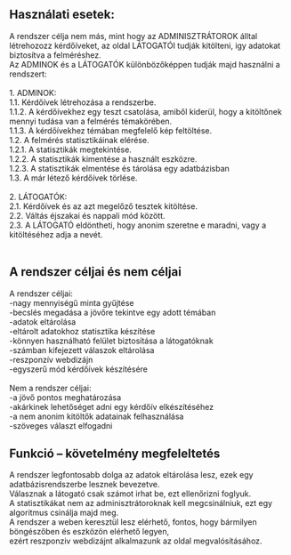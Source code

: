 <h2>Használati esetek:</h2>
A rendszer célja nem más, mint hogy az ADMINISZTRÁTOROK álltal létrehozozz kérdőíveket, az oldal LÁTOGATÓI tudják kitölteni, igy adatokat biztosítva a felméréshez.</br>
Az ADMINOK és a LÁTOGATÓK különbözőképpen tudják majd használni a rendszert:</br>
</br>
1. ADMINOK:</br>
1.1. Kérdőívek létrehozása a rendszerbe.</br>
1.1.2. A kérdőívekhez egy teszt csatolása, amiből kiderül, hogy a kitöltőnek mennyi tudása van a felmérés témakörében.</br>
1.1.3. A kérdőívekhez témában megfelelő kép feltöltése.</br>
1.2. A felmérés statisztikáinak elérése.</br>
1.2.1. A statisztikák megtekintése.</br>
1.2.2. A statisztikák kimentése a használt eszközre.</br>
1.2.3. A statisztikák elmentése és tárolása egy adatbázisban</br>
1.3. A már létező kérdőívek törlése.</br>
</br>
2. LÁTOGATÓK:</br>
2.1. Kérdőívek és az azt megelőző tesztek kitöltése.</br>
2.2. Váltás éjszakai és nappali mód között.</br>
2.3. A LÁTOGATÓ eldöntheti, hogy anonim szeretne e maradni, vagy a kitöltéséhez adja a nevét.</br></br>

<h2>A rendszer céljai és nem céljai</h2>
A rendszer céljai: </br>
-nagy mennyiségű minta gyűjtése</br>
-becslés megadása a jövőre tekintve egy adott témában</br>
-adatok eltárolása</br>
-eltárolt adatokhoz statisztika készítése</br>
-könnyen használható felület biztosítása a látogatóknak</br>
-számban kifejezett válaszok eltárolása</br>
-reszponzív webdizájn</br>
-egyszerű mód kérdőívek készítésére</br></br>
Nem a rendszer céljai:</br>
-a jövő pontos meghatározása</br>
-akárkinek lehetőséget adni egy kérdőív elkészítéséhez</br>
-a nem anonim kitöltők adatainak felhasználása</br>
-szöveges választ elfogadni</br>


<h2>Funkció – követelmény megfeleltetés</h2>
A rendszer legfontosabb dolga az adatok eltárolása lesz, ezek egy adatbázisrendszerbe lesznek bevezetve.</br>
Válasznak a látogató csak számot irhat be, ezt ellenőrizni foglyuk.</br>
A statisztikákat nem az adminisztrátoroknak kell megcsinálniuk, ezt egy algoritmus csinálja majd meg.</br>
A rendszer a weben keresztül lesz elérhető, fontos, hogy bármilyen böngészőben és eszközön elérhető legyen,</br> ezért reszponziv webdizájnt alkalmazunk az oldal megvalósításához.</br> 